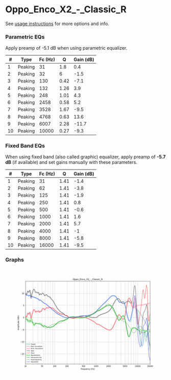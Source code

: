 # Oppo_Enco_X2_-_Classic_R
See [usage instructions](https://github.com/jaakkopasanen/AutoEq#usage) for more options and info.

### Parametric EQs
Apply preamp of -5.1 dB when using parametric equalizer.

|   # | Type    |   Fc (Hz) |    Q |   Gain (dB) |
|-----|---------|-----------|------|-------------|
|   1 | Peaking |        31 | 1.8  |         0.4 |
|   2 | Peaking |        32 | 6    |        -1.5 |
|   3 | Peaking |       130 | 0.42 |        -7.1 |
|   4 | Peaking |       132 | 1.26 |         3.9 |
|   5 | Peaking |       248 | 1.01 |         4.3 |
|   6 | Peaking |      2458 | 0.58 |         5.2 |
|   7 | Peaking |      3528 | 1.67 |        -9.5 |
|   8 | Peaking |      4768 | 0.63 |        13.6 |
|   9 | Peaking |      6007 | 2.28 |       -11.7 |
|  10 | Peaking |     10000 | 0.27 |        -9.3 |

### Fixed Band EQs
When using fixed band (also called graphic) equalizer, apply preamp of **-5.7 dB** (if available) and set gains manually with these parameters.

|   # | Type    |   Fc (Hz) |    Q |   Gain (dB) |
|-----|---------|-----------|------|-------------|
|   1 | Peaking |        31 | 1.41 |        -1.4 |
|   2 | Peaking |        62 | 1.41 |        -3.8 |
|   3 | Peaking |       125 | 1.41 |        -1.9 |
|   4 | Peaking |       250 | 1.41 |         0.8 |
|   5 | Peaking |       500 | 1.41 |        -0.6 |
|   6 | Peaking |      1000 | 1.41 |         1.6 |
|   7 | Peaking |      2000 | 1.41 |         5.7 |
|   8 | Peaking |      4000 | 1.41 |        -1   |
|   9 | Peaking |      8000 | 1.41 |        -5.8 |
|  10 | Peaking |     16000 | 1.41 |        -9.5 |

### Graphs
![](./Oppo_Enco_X2_-_Classic_R.png)
